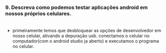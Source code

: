 ### 9.  Descreva como podemos testar aplicações android em nossos próprios celulares. <br><br>

- primeiramente temos que desbloquear as opções de desenvolvedor em nosso celular, ativando a depuração usb. conectamos o celular no computador(com o android studio ja aberto) e executamos o programa no celular. <br><br>
